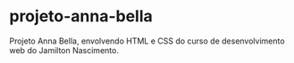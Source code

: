 # projeto-anna-bella
Projeto Anna Bella, envolvendo HTML e CSS do curso de desenvolvimento web do Jamilton Nascimento.
